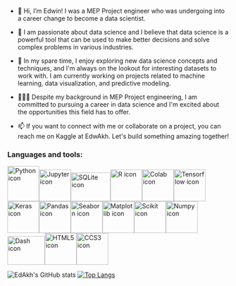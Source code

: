 - 👋 Hi, I’m Edwin! I was a MEP Project engineer who was undergoing into a career change to become a data scientist.

- 👀 I am passionate about data science and I believe that data science is a powerful tool that can be used to make better decisions and solve complex problems in various industries.

- 🌱 In my spare time, I enjoy exploring new data science concepts and techniques, and I'm always on the lookout for interesting datasets to work with. I am currently working on projects related to machine learning, data visualization, and predictive modeling.

- 👷🏾‍♂️ Despite my background in MEP Project engineering, I am committed to pursuing a career in data science and I'm excited about the opportunities this field has to offer.

- 📫 If you want to connect with me or collaborate on a project, you can reach me on Kaggle at EdwAkh. Let's build something amazing together!


### Languages and tools:

<img src="https://upload.wikimedia.org/wikipedia/commons/c/c3/Python-logo-notext.svg" alt="Python icon" width="72" height="80"><img src="https://upload.wikimedia.org/wikipedia/commons/3/38/Jupyter_logo.svg" alt="Jupyter icon" width="72" height="72"><img src="https://upload.wikimedia.org/wikipedia/commons/3/38/SQLite370.svg" alt="SQLite icon" width="90" height="65"><img src="https://www.r-project.org/logo/Rlogo.svg" alt="R icon" width="72" height="72"><img src="https://upload.wikimedia.org/wikipedia/commons/d/d0/Google_Colaboratory_SVG_Logo.svg" alt="Colab icon" width="72" height="72"><img src="https://upload.wikimedia.org/wikipedia/commons/2/2d/Tensorflow_logo.svg" alt="Tensorflow icon" width="72" height="72"><img src="https://upload.wikimedia.org/wikipedia/commons/a/ae/Keras_logo.svg" alt="Keras icon" width="72" height="72"><img src="https://upload.wikimedia.org/wikipedia/commons/2/22/Pandas_mark.svg" alt="Pandas icon" width="72" height="72"><img src="https://seaborn.pydata.org/_images/logo-tall-lightbg.svg" alt="Seaborn icon" width="72" height="72"><img src="https://upload.wikimedia.org/wikipedia/commons/8/84/Matplotlib_icon.svg" alt="Matplotlib icon" width="72" height="72"><img src="https://upload.wikimedia.org/wikipedia/commons/0/05/Scikit_learn_logo_small.svg" alt="Scikit icon" width="72" height="72"><img src="https://upload.wikimedia.org/wikipedia/commons/3/31/NumPy_logo_2020.svg" alt="Numpy icon" width="72" height="72"><img src="https://s3-ap-southeast-1.amazonaws.com/homepage-media/wp-content/uploads/2022/01/14084051/python_dash.png" alt="Dash icon" width="85" height="65"><img src="https://upload.wikimedia.org/wikipedia/commons/6/61/HTML5_logo_and_wordmark.svg" alt="HTML5 icon" width="72" height="72"><img src="https://upload.wikimedia.org/wikipedia/commons/d/d5/CSS3_logo_and_wordmark.svg" alt="CCS3 icon" width="72" height="72">

![EdAkh's GitHub stats](https://github-readme-stats.vercel.app/api?username=EdAkh&show_icons=true&theme=radical)  [![Top Langs](https://github-readme-stats.vercel.app/api/top-langs/?username=EdAkh)](https://github.com/EdAkh/github-readme-stats)

<!---
EdAkh/EdAkh is a ✨ special ✨ repository because its `README.md` (this file) appears on your GitHub profile.
You can click the Preview link to take a look at your changes.
--->

